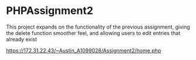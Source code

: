# PHPAssignment2
This project expands on the functionality of the previous assignment, giving the delete function smoother feel, and allowing users to edit entries that already exist

https://172.31.22.43/~Austin_A1099028/Assignment2/home.php
